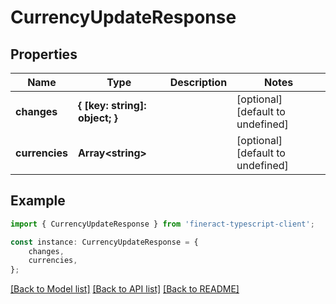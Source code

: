 # CurrencyUpdateResponse


## Properties

Name | Type | Description | Notes
------------ | ------------- | ------------- | -------------
**changes** | **{ [key: string]: object; }** |  | [optional] [default to undefined]
**currencies** | **Array&lt;string&gt;** |  | [optional] [default to undefined]

## Example

```typescript
import { CurrencyUpdateResponse } from 'fineract-typescript-client';

const instance: CurrencyUpdateResponse = {
    changes,
    currencies,
};
```

[[Back to Model list]](../README.md#documentation-for-models) [[Back to API list]](../README.md#documentation-for-api-endpoints) [[Back to README]](../README.md)
